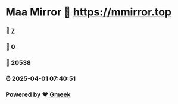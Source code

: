 # Maa Mirror :link: https://mmirror.top 
### :page_facing_up: [7](https://mmirror.top/tag.html) 
### :speech_balloon: 0 
### :hibiscus: 20538 
### :alarm_clock: 2025-04-01 07:40:51 
### Powered by :heart: [Gmeek](https://github.com/Meekdai/Gmeek)

